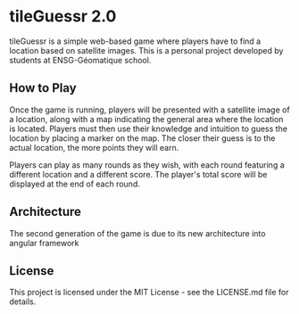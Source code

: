 # tileGuessr 2.0

tileGuessr is a simple web-based game where players have to find a location based on satellite images. This is a personal project developed by students at ENSG-Géomatique school.

## How to Play

Once the game is running, players will be presented with a satellite image of a location, along with a map indicating the general area where the location is located. Players must then use their knowledge and intuition to guess the location by placing a marker on the map. The closer their guess is to the actual location, the more points they will earn.

Players can play as many rounds as they wish, with each round featuring a different location and a different score. The player's total score will be displayed at the end of each round.

## Architecture 

The second generation of the game is due to its new architecture into angular framework

## License

This project is licensed under the MIT License - see the LICENSE.md file for details.
